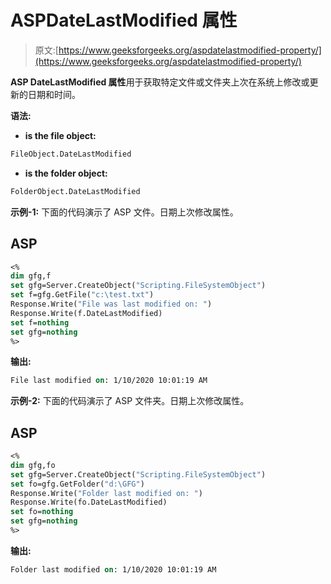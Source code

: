 # ASPDateLastModified 属性

> 原文:[https://www.geeksforgeeks.org/aspdatelastmodified-property/](https://www.geeksforgeeks.org/aspdatelastmodified-property/)

**ASP DateLastModified 属性**用于获取特定文件或文件夹上次在系统上修改或更新的日期和时间。

**语法:**

*   **is the file object:**

```vb
FileObject.DateLastModified 
```

*   **is the folder object:**

```vb
FolderObject.DateLastModified
```

**示例-1:** 下面的代码演示了 ASP 文件。日期上次修改属性。

## ASP

```vb
<%
dim gfg,f
set gfg=Server.CreateObject("Scripting.FileSystemObject")
set f=gfg.GetFile("c:\test.txt")
Response.Write("File was last modified on: ")
Response.Write(f.DateLastModified)
set f=nothing
set gfg=nothing
%>
```

**输出:**

```vb
File last modified on: 1/10/2020 10:01:19 AM
```

**示例-2:** 下面的代码演示了 ASP 文件夹。日期上次修改属性。

## ASP

```vb
<%
dim gfg,fo
set gfg=Server.CreateObject("Scripting.FileSystemObject")
set fo=gfg.GetFolder("d:\GFG")
Response.Write("Folder last modified on: ")
Response.Write(fo.DateLastModified)
set fo=nothing
set gfg=nothing
%>
```

**输出:**

```vb
Folder last modified on: 1/10/2020 10:01:19 AM
```